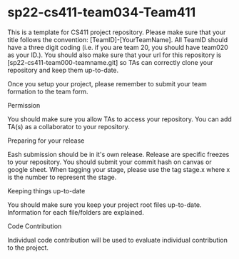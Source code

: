 # sp22-cs411-team034-Team411
This is a template for CS411 project repository. Please make sure that your title follows the convention: [TeamID]-[YourTeamName]. All TeamID should have a three digit coding (i.e. if you are team 20, you should have team020 as your ID.). You should also make sure that your url for this repository is [sp22-cs411-team000-teamname.git] so TAs can correctly clone your repository and keep them up-to-date.

Once you setup your project, please remember to submit your team formation to the team form.

Permission

You should make sure you allow TAs to access your repository. You can add TA(s) as a collaborator to your repository.

Preparing for your release

Eash submission should be in it's own release. Release are specific freezes to your repository. You should submit your commit hash on canvas or google sheet. When tagging your stage, please use the tag stage.x where x is the number to represent the stage.

Keeping things up-to-date

You should make sure you keep your project root files up-to-date. Information for each file/folders are explained.

Code Contribution

Individual code contribution will be used to evaluate individual contribution to the project.
